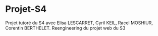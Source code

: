 # Projet-S4
Projet tutoré du S4 avec Elisa LESCARRET, Cyril KEIL, Racel MOSHIUR, Corentin BERTHELET. Reengineering du projet web du S3
